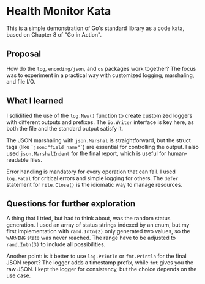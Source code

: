 # Health Monitor Kata

This is a simple demonstration of Go's standard library as a code kata, based on Chapter 8 of "Go in Action".

## Proposal

How do the `log`, `encoding/json`, and `os` packages work together? The focus was to experiment in a practical way with customized logging, marshaling, and file I/O.

## What I learned

I solidified the use of the `log.New()` function to create customized loggers with different outputs and prefixes. The `io.Writer` interface is key here, as both the file and the standard output satisfy it.

The JSON marshaling with `json.Marshal` is straightforward, but the struct tags (like `` `json:"field_name"` ``) are essential for controlling the output. I also used `json.MarshalIndent` for the final report, which is useful for human-readable files.

Error handling is mandatory for every operation that can fail. I used `log.Fatal` for critical errors and simple logging for others. The `defer` statement for `file.Close()` is the idiomatic way to manage resources.

## Questions for further exploration

A thing that I tried, but had to think about, was the random status generation. I used an array of status strings indexed by an enum, but my first implementation with `rand.Intn(2)` only generated two values, so the `WARNING` state was never reached. The range have to be adjusted to `rand.Intn(3)` to include all possibilities.

Another point: is it better to use `log.Println` or `fmt.Println` for the final JSON report? The logger adds a timestamp prefix, while `fmt` gives you the raw JSON. I kept the logger for consistency, but the choice depends on the use case.
